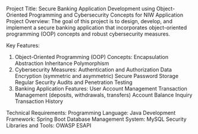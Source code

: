 Project Title: Secure Banking Application Development using Object-Oriented Programming and Cybersecurity Concepts for NIW Application
Project Overview:
The goal of this project is to design, develop, and implement a secure banking application that incorporates object-oriented programming (OOP) concepts and robust cybersecurity measures. 

Key Features:
1. Object-Oriented Programming (OOP) Concepts:
Encapsulation
Abstraction
Inheritance
Polymorphism
2. Cybersecurity Measures:
Authentication and Authorization
Data Encryption (symmetric and asymmetric)
Secure Password Storage
Regular Security Audits and Penetration Testing
3. Banking Application Features:
User Account Management
Transaction Management (deposits, withdrawals, transfers)
Account Balance Inquiry
Transaction History

Technical Requirements:
Programming Language: Java 
Development Framework: Spring Boot 
Database Management System: MySQL
Security Libraries and Tools: OWASP ESAPI
